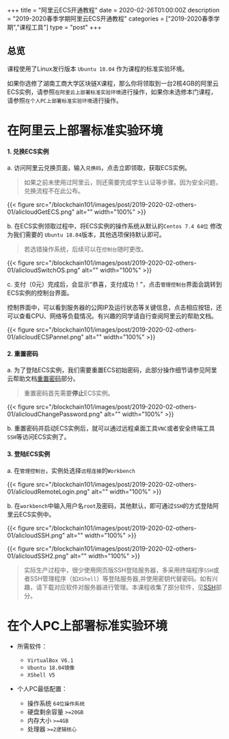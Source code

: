+++
title = "阿里云ECS开通教程"
date = 2020-02-26T01:00:00Z
description = "2019-2020春季学期阿里云ECS开通教程"
categories = ["2019-2020春季学期","课程工具"]
type = "post"
+++

## 总览
课程使用了Linux发行版本 `Ubuntu 18.04` 作为课程的标准实验环境。

如果你选修了湖南工商大学区块链X课程，那么你将领取到一台2核4GB的阿里云ECS实例，请参照`在阿里云上部署标准实验环境`进行操作，如果你未选修本门课程，请参照`在个人PC上部署标准实验环境`进行操作。

# 在阿里云上部署标准实验环境

#### 1. 兑换ECS实例
a. 访问阿里云兑换页面，输入`兑换码`，点击立即领取，获取ECS实例。
> 如果之前未使用过阿里云，则还需要完成学生认证等步骤。因为安全问题，兑换流程不在此公布。

{{< figure src="/blockchain101/images/post/2019-2020-02-others-01/alicloudGetECS.png"  alt="" width="100%"  >}}

b. 在ECS实例领取过程中，将ECS实例的操作系统从默认的`Centos 7.4 64位` 修改为我们需要的 `Ubuntu 18.04`版本，其他选项保持默认即可。
> 若选错操作系统，后续可以在`控制台`随时更改。

{{< figure src="/blockchain101/images/post/2019-2020-02-others-01/alicloudSwitchOS.png"  alt="" width="100%"  >}}

c. 支付（0元）完成后，会显示“恭喜，支付成功！”，点击`管理控制台`界面会跳转到ECS实例的控制台界面。

控制界面中，可以看到服务器的公网IP及运行状态等关键信息，点击相应按钮，还可以查看CPU、网络等负载情况。有兴趣的同学请自行查阅阿里云的帮助文档。

{{< figure src="/blockchain101/images/post/2019-2020-02-others-01/alicloudECSPannel.png"  alt="" width="100%"  >}}

#### 2. 重置密码
a. 为了登陆ECS实例，我们需要重置ECS初始密码，此部分操作细节请参见阿里云帮助文档[重置密码](https://help.aliyun.com/document_detail/25439.html)部分。
> 重置密码首先需要**停止**ECS实例。

{{< figure src="/blockchain101/images/post/2019-2020-02-others-01/alicloudChangePassword.png"  alt="" width="100%"  >}}

b. 重置密码并启动ECS实例后，就可以通过远程桌面工具`VNC`或者安全终端工具`SSH`等访问ECS实例了。

#### 3. 登陆ECS实例
a. 在`管理控制台`，实例处选择`远程连接`的`Workbench`

{{< figure src="/blockchain101/images/post/2019-2020-02-others-01/alicloudRemoteLogin.png"  alt="" width="100%"  >}}

b. 在`workbench`中输入用户名`root`及密码，其他默认，即可通过`SSH`的方式登陆阿里云ECS实例中。

{{< figure src="/blockchain101/images/post/2019-2020-02-others-01/alicloudSSH.png"  alt="" width="100%"  >}}

{{< figure src="/blockchain101/images/post/2019-2020-02-others-01/alicloudSSH2.png"  alt="" width="100%"  >}}

> 实际生产过程中，很少使用网页版SSH登陆服务器，多采用终端程序`SSH`或者SSH管理程序（如`XShell`）等登陆服务器,并使用密钥代替密码。如有兴趣，请下载对应软件对服务器进行管理。本课程收集了部分软件，见[SSH](https://github.com/TaibiaoGuo/blockchain101/wiki/_ssh)部分。

# 在个人PC上部署标准实验环境
- 所需软件：
  - `VirtualBox V6.1`
  - `Ubuntu 18.04镜像`
  - `XShell V5`

- 个人PC最低配置：
  - 操作系统 `64位操作系统`
  - 硬盘剩余容量 `>=20GB`
  - 内存大小 `>=4GB`
  - 处理器 `>=2逻辑核心`
